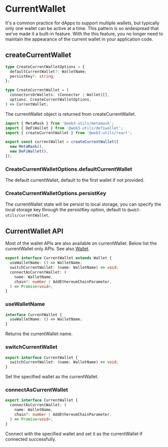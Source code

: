# CurrentWallet

It's a common practice for dApps to support multiple wallets, but typically only one wallet can be active at a time. This pattern is so widespread that we've made it a built-in feature. With the this feature, you no longer need to maintain the appearance of the current wallet in your application code.

## createCurrentWallet

```ts
type CreateCurrentWalletOptions = {
  defaultCurrentWallet?: WalletName;
  persistKey?: string;
};

type CreateCurrentWallet = (
  connectorsOrWallets: (Connector | Wallet)[],
  options: CreateCurrentWalletOptions,
) => CurrentWallet;
```

The currentWallet object is returned from createCurrentWallet.

```ts
import { MetaMask } from '@web3-utils/metamask';
import { DeFiWallet } from '@web3-utils/defiwallet';
import { createCurrentWallet } from '@web3-utils/react';

export const currentWallet = createCurrentWallet([
  new MetaMask(),
  new DeFiWallet(),
]);
```

### CreateCurrentWalletOptions.defaultCurrentWallet

The default currentWallet, default to the first wallet if not provided.

### CreateCurrentWalletOptions.persistKey

The currentWallet state will be persist to local storage, you can specify the local storage key through the persistKey option, default to `@web3-utils/currentWallet`.

## CurrentWallet API

Most of the wallet APIs are also available on currentWallet. Below list the currentWallet only APIs. See also [Wallet](https://web3-utils.github.io/web3-utils/docs/wallet).

```ts
export interface CurrentWallet extends Wallet {
  useWalletName: () => WalletName;
  switchCurrentWallet: (name: WalletName) => void;
  connectAsCurrentWallet: (
    name: WalletName,
    chain?: number | AddEthereumChainParameter,
  ) => Promise<void>;
}
```

### useWalletName

```ts
interface CurrentWallet {
  useWalletName: () => WalletName;
}
```

Returns the currentWallet name.

### switchCurrentWallet

```ts
export interface CurrentWallet {
  switchCurrentWallet: (name: WalletName) => void;
}
```

Set the specified wallet as the currentWallet.

### connectAsCurrentWallet

```ts
export interface CurrentWallet {
  connectAsCurrentWallet: (
    name: WalletName,
    chain?: number | AddEthereumChainParameter,
  ) => Promise<void>;
}
```

Connect with the specified wallet and set it as the currentWallet if connected successfully.
